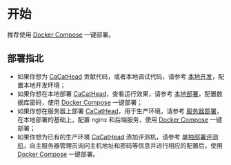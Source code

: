 # 开始

推荐使用 [Docker Compose](https://docs.docker.com/compose/) 一键部署。

## 部署指北

+ 如果你想为 [CaCatHead](https://github.com/XLoJ/CaCatHead) 贡献代码，或者本地调试代码，请参考 [本地开发](./development.md)，配置本地开发环境；
+ 如果你想在本地部署 [CaCatHead](https://github.com/XLoJ/CaCatHead)，查看运行效果，请参考 [本地部署](./local.md)，配置数据库密码，使用 [Docker Compose](https://docs.docker.com/compose/) 一键部署；
+ 如果你想在服务器上部署 [CaCatHead](https://github.com/XLoJ/CaCatHead)，用于生产环境，请参考 [服务器部署](./server.md)，在本地部署的基础上，配置 nginx 和后端服务，使用 [Docker Compose](https://docs.docker.com/compose/) 一键部署；
+ 如果你想为已有的生产环境 [CaCatHead](https://github.com/XLoJ/CaCatHead) 添加评测机，请参考 [单独部署评测机](./judge.md)，向主服务器管理员询问主机地址和密码等信息并进行相应的配置后，使用 [Docker Compose](https://docs.docker.com/compose/) 一键部署。
